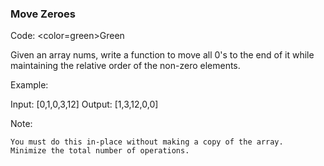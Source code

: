 ### Move Zeroes

Code: <color=green>Green</color>

Given an array nums, write a function to move all 0's to the end of it while maintaining the relative order of the non-zero elements.

Example:

Input: [0,1,0,3,12]
Output: [1,3,12,0,0]

Note:

    You must do this in-place without making a copy of the array.
    Minimize the total number of operations.
